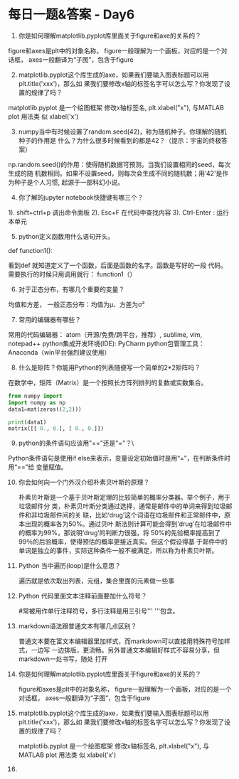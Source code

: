 # 每日一题&答案 - Day6

1. 你是如何理解matplotlib.pyplot库里面关于figure和axe的关系的？

  figure和axes是plt中的对象名称， figure一般理解为一个画板，对应的是一个对话框，
  axes一般翻译为“子图”，包含于figure

2. matplotlib.pyplot这个库生成的axe，如果我们要输入图表标题可以用plt.title('xxx')，那么如
  果我们要修改x轴的标签名字可以怎么写？你发现了设置的规律了吗？

  matplotlib.pyplot 是一个绘图框架 修改x轴标签名, plt.xlabel("x"), 与MATLAB plot 用法类
  似 xlabel('x')

3. numpy当中有时候设置了random.seed(42)，称为随机种子。你理解的随机种子的作用是
  什么？为什么很多时候看到的都是42？（提示：宇宙的终极答案）

  np.random.seed()的作用：使得随机数据可预测。当我们设置相同的seed，每次生成的随
  机数相同。如果不设置seed，则每次会生成不同的随机数；用'42'是作为种子是个人习惯,
  起源于一部科幻小说。

4. 你了解的jupyter notebook快捷键有哪三个？

  1). shift+ctrl+p 调出命令面板 2). Esc+F 在代码中查找内容 3). Ctrl-Enter : 运行本单元

5. python定义函数用什么语句开头。

  def function1(): 

  看到def 就知道定义了一个函数，后面是函数的名字。函数是写好的一段
  代码。需要执行的时候只用调用就行： function1（）

6. 对于正态分布，有哪几个重要的变量？

  均值和方差， 一般正态分布：均值为μ、方差为σ²

7. 常用的编辑器有哪些？

  常用的代码编辑器： atom（开源/免费/跨平台，推荐）, sublime, vim, notepad++
  python集成开发环境(IDE): PyCharm
  python包管理工具：Anaconda（win平台强烈建议使用）

8. 什么是矩阵？你能用Python的列表随便写一个简单的2*2矩阵吗？

  在数学中，矩阵（Matrix）是一个按照长方阵列排列的复数或实数集合。

  ```python
  from numpy import
  import numpy as np
  data1=mat(zeros((2,2)))
  
  print(data1)
  matrix([[ 0., 0.], [ 0., 0.]])
  ```

9. python的条件语句应该用"=="还是"="？\

  Python条件语句是使用if else来表示，变量设定初始值时是用“=”，在判断条件时用“==”给
  变量赋值。

10. 你会如何向一个门外汉介绍朴素贝叶斯的原理？

    朴素贝叶斯是一个基于贝叶斯定理的比较简单的概率分类器。举个例子，用于垃圾邮件分
    类，朴素贝叶斯分类通过选择，通常是邮件中的单词来得到垃圾邮件和非垃圾邮件间的关
    联，比如‘drug’这个词语在垃圾邮件和正常邮件中，原本出现的概率各为50%。通过贝叶
    斯法则计算可能会得到‘drug’在垃圾邮件中的概率为99%，那说明‘drug’的判断力很强，将
    50%的先验概率提高到了99％的后验概率，使得预估的概率更接近真实。但这个假设得基
    于邮件中的单词是独立的事件，实际这种条件一般不被满足，所以称为朴素贝叶斯。

11. Python 当中遍历(loop)是什么意思？

    遍历就是依次取出列表，元组，集合里面的元素做一些事

12. Python 代码里面文本注释前面要加什么符号？

    #常被用作单行注释符号，多行注释是用三引号''' '''包含。

13. markdown语法跟普通文本有哪几点区别？

    普通文本要在富文本编辑器里加样式，而markdown可以直接用特殊符号加样式，一边写
    一边排版，更流畅。另外普通文本编辑好样式不容易分享，但markdown一处书写，随处
    打开

14. 你是如何理解matplotlib.pyplot库里面关于figure和axe的关系的？

    figure和axes是plt中的对象名称， figure一般理解为一个画板，对应的是一个对话框，
    axes一般翻译为“子图”，包含于figure

15. matplotlib.pyplot这个库生成的axe，如果我们要输入图表标题可以用plt.title('xxx')，那么如
    果我们要修改x轴的标签名字可以怎么写？你发现了设置的规律了吗？

    matplotlib.pyplot 是一个绘图框架 修改x轴标签名, plt.xlabel("x"), 与MATLAB plot 用法类
    似 xlabel('x')

16.